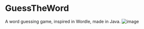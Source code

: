 # GuessTheWord
A word guessing game, inspired in Wordle, made in Java.
![image](https://github.com/d0gz/GuessTheWord/assets/84041850/7d5fb770-53ab-48dd-8d65-5a4895b1e398)

